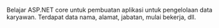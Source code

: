 Belajar ASP.NET core untuk pembuatan aplikasi untuk pengelolaan data karyawan. Terdapat data nama, alamat, jabatan, mulai bekerja, dll.
